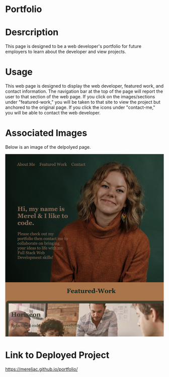 # Portfolio

# Desrcription
This page is designed to be a web developer's portfolio for future employers to learn about the developer and view projects. 

# Usage
This web page is designed to display the web developer, featured work, and contact information. The navigation bar at the top of the page will report the user to that section of the web page. If you click on the images/sections under "featured-work," you will be taken to that site to view the project but anchored to the original page. If you click the icons under "contact-me," you will be able to contact the web developer. 

# Associated Images
Below is an image of the delpolyed page. 

![Screenshot-portfolio-page](/assets/images/Portfolio-screenshot-for-readme.png)

# Link to Deployed Project
https://mereljac.github.io/portfolio/
 